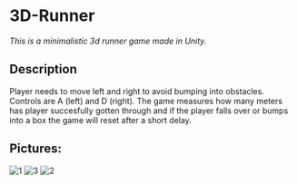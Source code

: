 # 3D-Runner

_This is a minimalistic 3d runner game made in Unity._

## Description

Player needs to move left and right to avoid bumping into obstacles. Controls are A (left) and D (right). 
The game measures how many meters has player succesfully gotten through and if the player falls over or bumps into a box the game will reset after a short delay.

## Pictures:

![1](https://user-images.githubusercontent.com/55032190/93723042-90704180-fb9b-11ea-933b-ea110838d497.png)
![3](https://user-images.githubusercontent.com/55032190/93723044-9108d800-fb9b-11ea-994f-ecd369ea4607.png)
![2](https://user-images.githubusercontent.com/55032190/93723047-91a16e80-fb9b-11ea-846e-c2f90712ea93.png)


